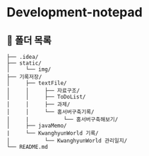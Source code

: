 # Development-notepad


## 📂 폴더 목록

```Development-notepad/
├── .idea/
├── static/
│     └── img/
├── 기록저장/
│     ├── textFile/
│     │     ├── 자료구조/
│     │     ├── ToDoList/
│     │     ├── 과제/
│     │     └── 홈서버구축기록/
│     |           └── 홈서버구축해보기/
│     ├── javaMemo/
|     └── KwanghyunWorld 기록/
│           └── KwanghyunWorld 관리일지/ 
└── README.md
